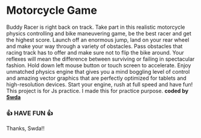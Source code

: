 # Motorcycle Game

Buddy Racer is right back on track. Take part in this realistic motorcycle physics controlling and bike maneuvering game, be the best racer and get the highest score. Launch off an enormous jump, land on your rear wheel and make your way through a variety of obstacles. Pass obstacles that racing track has to offer and make sure not to flip the bike around. Your reflexes will mean the difference between surviving or failing in spectacular fashion. Hold down left mouse button or touch screen to accelerate. Enjoy unmatched physics engine that gives you a mind boggling level of control and amazing vector graphics that are perfectly optimized for tablets and high-resolution devices. Start your engine, rush at full speed and have fun!
This project is for Js practice. I made this for practice purpose.
<b>coded by [Swda](https://github.com/Supsource )</b>
### 👍 HAVE FUN 👍
Thanks, Swda!!
